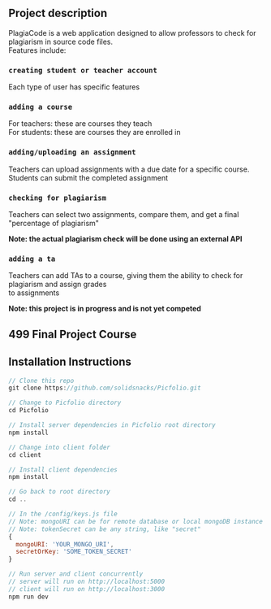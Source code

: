 ## Project description

PlagiaCode is a web application designed to allow professors to check for plagiarism in source code files. <br/> 
Features include:

### `creating student or teacher account`

Each type of user has specific features

### `adding a course`

For teachers: these are courses they teach<br/> 
For students: these are courses they are enrolled in<br/> 

### `adding/uploading an assignment`

Teachers can upload assignments with a due date for a specific course.<br/> 
Students can submit the completed assignment 

### `checking for plagiarism`

Teachers can select two assignments, compare them, and get a final <br/>
"percentage of plagiarism" 

**Note: the actual plagiarism check will be done using an external API**

### `adding a ta`
Teachers can add TAs to a course, giving them the ability to check for plagiarism and assign grades <br/>
to assignments

**Note: this project is in progress and is not yet competed**

## 499 Final Project Course


## Installation Instructions
````javascript
// Clone this repo 
git clone https://github.com/solidsnacks/Picfolio.git

// Change to Picfolio directory
cd Picfolio

// Install server dependencies in Picfolio root directory
npm install

// Change into client folder
cd client

// Install client dependencies
npm install

// Go back to root directory
cd ..

// In the /config/keys.js file
// Note: mongoURI can be for remote database or local mongoDB instance
// Note: tokenSecret can be any string, like "secret"
{
  mongoURI: 'YOUR_MONGO_URI',
  secretOrKey: 'SOME_TOKEN_SECRET'
}

// Run server and client concurrently
// server will run on http://localhost:5000
// client will run on http://localhost:3000
npm run dev
````
